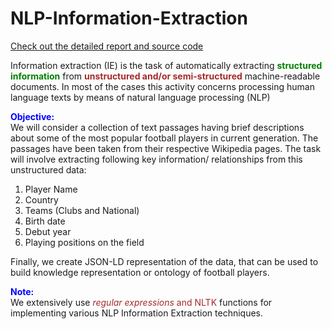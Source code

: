 # NLP-Information-Extraction    
     
[Check out the detailed report and source code](https://github.com/DataSorcerer/NLP-Information-Extraction/blob/master/NLP_Information_Extraction.ipynb)    

Information extraction (IE) is the task of automatically extracting **<font color="green">structured information</font>** from **<font color="brown">unstructured and/or semi-structured</font>** machine-readable documents. In most of the cases this activity concerns processing human language texts by means of natural language processing (NLP)    

<b><font color="blue">Objective:</font></b>   
We will consider a collection of text passages having brief descriptions about some of the most popular football players in current generation. The passages have been taken from their respective Wikipedia pages. The task will involve extracting following key information/ relationships from this unstructured data:    
1. Player Name   
2. Country      
3. Teams (Clubs and National)    
4. Birth date   
5. Debut year   
6. Playing positions on the field   

Finally, we create JSON-LD representation of the data, that can be used to build knowledge representation or ontology of football players.    

<b><font color="blue">Note:</font></b>     
We extensively use <font color="brown">*regular expressions* and NLTK</font> functions for implementing various NLP Information Extraction techniques.   
